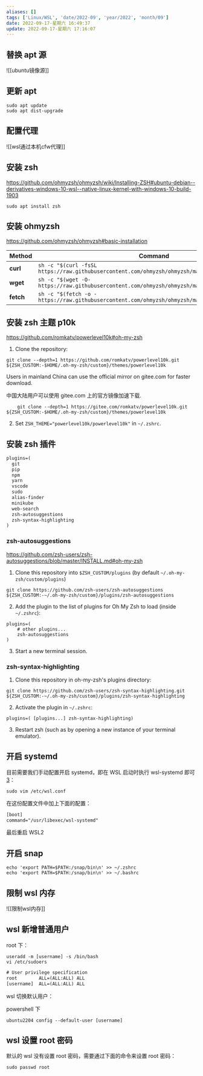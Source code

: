 ```yaml
---
aliases: []
tags: ['Linux/WSL', 'date/2022-09', 'year/2022', 'month/09']
date: 2022-09-17-星期六 16:49:37
update: 2022-09-17-星期六 17:16:07
---
```


## 替换 apt 源

![[ubuntu镜像源]]

## 更新 apt

```shell
sudo apt update
sudo apt dist-upgrade
```

## 配置代理

![[wsl通过本机cfw代理]]

## 安装 zsh

https://github.com/ohmyzsh/ohmyzsh/wiki/Installing-ZSH#ubuntu-debian--derivatives-windows-10-wsl--native-linux-kernel-with-windows-10-build-1903

```shell
sudo apt install zsh
```

## 安装 ohmyzsh

https://github.com/ohmyzsh/ohmyzsh#basic-installation

| Method    | Command                                                                                           |
| --------- | ------------------------------------------------------------------------------------------------- |
| **curl**  | `sh -c "$(curl -fsSL https://raw.githubusercontent.com/ohmyzsh/ohmyzsh/master/tools/install.sh)"` |
| **wget**  | `sh -c "$(wget -O- https://raw.githubusercontent.com/ohmyzsh/ohmyzsh/master/tools/install.sh)"`   |
| **fetch** | `sh -c "$(fetch -o - https://raw.githubusercontent.com/ohmyzsh/ohmyzsh/master/tools/install.sh)"` |

## 安装 zsh 主题 p10k

https://github.com/romkatv/powerlevel10k#oh-my-zsh

1. Clone the repository:

```shell
git clone --depth=1 https://github.com/romkatv/powerlevel10k.git ${ZSH_CUSTOM:-$HOME/.oh-my-zsh/custom}/themes/powerlevel10k
```

Users in mainland China can use the official mirror on gitee.com for faster download.

中国大陆用户可以使用 gitee.com 上的官方镜像加速下载.

```shell
    git clone --depth=1 https://gitee.com/romkatv/powerlevel10k.git ${ZSH_CUSTOM:-$HOME/.oh-my-zsh/custom}/themes/powerlevel10k
```

2. Set `ZSH_THEME="powerlevel10k/powerlevel10k"` in `~/.zshrc`.

## 安装 zsh 插件

```txt
plugins=(
  git
  pip
  npm
  yarn
  vscode
  sudo
  alias-finder
  minikube
  web-search
  zsh-autosuggestions
  zsh-syntax-highlighting
)
```

### zsh-autosuggestions

https://github.com/zsh-users/zsh-autosuggestions/blob/master/INSTALL.md#oh-my-zsh

1. Clone this repository into `$ZSH_CUSTOM/plugins` (by default `~/.oh-my-zsh/custom/plugins`)

```shell
git clone https://github.com/zsh-users/zsh-autosuggestions ${ZSH_CUSTOM:-~/.oh-my-zsh/custom}/plugins/zsh-autosuggestions
```

2. Add the plugin to the list of plugins for Oh My Zsh to load (inside `~/.zshrc`):

```shell
plugins=(
    # other plugins...
    zsh-autosuggestions
)
```

3. Start a new terminal session.

### zsh-syntax-highlighting

1. Clone this repository in oh-my-zsh's plugins directory:

```shell
git clone https://github.com/zsh-users/zsh-syntax-highlighting.git ${ZSH_CUSTOM:-~/.oh-my-zsh/custom}/plugins/zsh-syntax-highlighting
```

2. Activate the plugin in `~/.zshrc`:

```shell
plugins=( [plugins...] zsh-syntax-highlighting)
```

3. Restart zsh (such as by opening a new instance of your terminal emulator).

## 开启 systemd

目前需要我们手动配置开启 systemd，即在 WSL 启动时执行 wsl-systemd 即可 [3](https://blog.csdn.net/qq_32114645/article/details/124548058#fn3)：

```shell
sudo vim /etc/wsl.conf
```

在这份配置文件中加上下面的配置：

```txt
[boot]
command="/usr/libexec/wsl-systemd"
```

最后重启 WSL2

## 开启 snap

```shell
echo 'export PATH=$PATH:/snap/bin\n' >> ~/.zshrc
echo 'export PATH=$PATH:/snap/bin\n' >> ~/.bashrc
```

## 限制 wsl 内存

![[限制wsl内存]]

## wsl 新增普通用户

root 下：

```shell
useradd -m [username] -s /bin/bash
vi /etc/sudoers
```

```txt
# User privilege specification
root        ALL=(ALL:ALL) ALL
[username]  ALL=(ALL:ALL) ALL
```

wsl 切换默认用户：

powershell 下

```shell
ubuntu2204 config --default-user [username]
```

## wsl 设置 root 密码

默认的 wsl 没有设置 root 密码，需要通过下面的命令来设置 root 密码：

```shell
sudo passwd root
```
